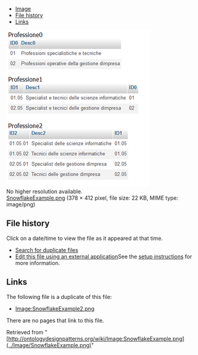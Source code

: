 * [Image](../Image/SnowflakeExample.png#file)
* [File history](../Image/SnowflakeExample.png#filehistory)
* [Links](../Image/SnowflakeExample.png#filelinks)

[![Image:SnowflakeExample.png](../images/1/15/SnowflakeExample.png)](../images/1/15/SnowflakeExample.png)  
No higher resolution available.  
[SnowflakeExample.png](../images/1/15/SnowflakeExample.png)‎ (378 × 412 pixel, file size: 22 KB, MIME type: image/png)

## File history

Click on a date/time to view the file as it appeared at that time.



  
* [Search for duplicate files](http://ontologydesignpatterns.org/wiki/Special:FileDuplicateSearch/SnowflakeExample.png "Special:FileDuplicateSearch/SnowflakeExample.png")
* [Edit this file using an external application](http://ontologydesignpatterns.org/wiki/index.php?title=Image:SnowflakeExample.png&action=edit&externaledit=true&mode=file "Image:SnowflakeExample.png")See the [setup instructions](http://www.mediawiki.org/wiki/Manual:External_editors "http://www.mediawiki.org/wiki/Manual:External_editors") for more information.

## Links



The following file is a duplicate of this file:


* [Image:SnowflakeExample2.png](../Image/SnowflakeExample2.png "Image:SnowflakeExample2.png")


There are no pages that link to this file.




Retrieved from "[http://ontologydesignpatterns.org/wiki/Image:SnowflakeExample.png](../Image/SnowflakeExample.png)"